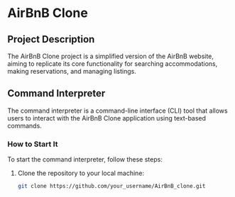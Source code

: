 # AirBnB Clone

## Project Description

The AirBnB Clone project is a simplified version of the AirBnB website, aiming to replicate its core functionality for searching accommodations, making reservations, and managing listings.

## Command Interpreter

The command interpreter is a command-line interface (CLI) tool that allows users to interact with the AirBnB Clone application using text-based commands.

### How to Start It

To start the command interpreter, follow these steps:

1. Clone the repository to your local machine:
   ```bash
   git clone https://github.com/your_username/AirBnB_clone.git
   ```

